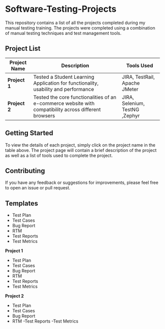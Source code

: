 # Software-Testing-Projects
This repository contains a list of all the projects completed during my manual testing training. The projects were completed using a combination of manual testing techniques and test management tools.

## **Project List**

| Project Name |	Description	                                                                                          | Tools Used                   |
|--------------|--------------------------------------------------------------------------------------------------------|------------------------------|
| **Project 1** |	Tested a Student Learning Application for functionality, usability and performance                    | JIRA, TestRail, Apache JMeter |
| **Project 2** |	Tested the core functionalities of an e-commerce website with compatibility across different browsers |  JIRA, Selenium, TestNG ,Zephyr |

## **Getting Started**
To view the details of each project, simply click on the project name in the table above. The project page will contain a brief description of the project as well as a list of tools used to complete the project.

## **Contributing**
If you have any feedback or suggestions for improvements, please feel free to open an issue or pull request.

## **Templates**

- Test Plan
- Test Cases
- Bug Report
- RTM
- Test Reports
- Test Metrics

**Project 1**

- Test Plan
- Test Cases
- Bug Report
- RTM
- Test Reports
- Test Metrics

**Project 2**

- Test Plan
- Test Cases
- Bug Report
- RTM
-Test Reports
-Test Metrics
